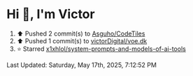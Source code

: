 <h1>Hi 👋, I'm Victor </h1>

<!--RECENT_ACTIVITY:start-->
1. ⬆️ Pushed 2 commit(s) to [Asguho/CodeTiles](https://github.com/Asguho/CodeTiles)<br>
2. ⬆️ Pushed 1 commit(s) to [victorDigital/voe.dk](https://github.com/victorDigital/voe.dk)<br>
3. ⭐ Starred [x1xhlol/system-prompts-and-models-of-ai-tools](https://github.com/x1xhlol/system-prompts-and-models-of-ai-tools)<br>
<!--RECENT_ACTIVITY:end-->

<!--RECENT_ACTIVITY:last_update-->
Last Updated: Saturday, May 17th, 2025, 7:12:52 PM
<!--RECENT_ACTIVITY:last_update_end-->

